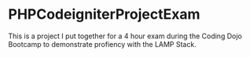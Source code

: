 # PHPCodeigniterProjectExam
This is a project I put together for a 4 hour exam during the Coding Dojo Bootcamp to demonstrate profiency with the LAMP Stack.
